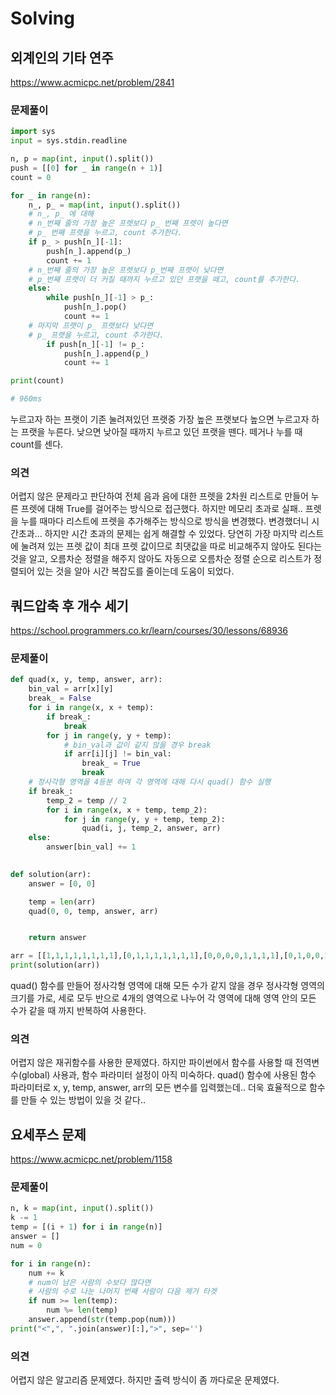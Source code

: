 # Solving

## 외계인의 기타 연주
https://www.acmicpc.net/problem/2841
### 문제풀이
```python
import sys
input = sys.stdin.readline

n, p = map(int, input().split())
push = [[0] for _ in range(n + 1)]
count = 0

for _ in range(n):
    n_, p_ = map(int, input().split())
    # n_, p_ 에 대해
    # n_번째 줄의 가장 높은 프렛보다 p_ 번째 프렛이 높다면
    # p_ 번째 프랫을 누르고, count 추가한다.
    if p_ > push[n_][-1]:
        push[n_].append(p_)
        count += 1
    # n_번째 줄의 가장 높은 프렛보다 p_번째 프랫이 낮다면
    # p_번째 프랫이 더 커질 때까지 누르고 있던 프랫을 떼고, count를 추가한다.
    else:
        while push[n_][-1] > p_:
            push[n_].pop()
            count += 1
    # 마지막 프랫이 p_ 프랫보다 낮다면
    # p_ 프랫을 누르고, count 추가한다.
        if push[n_][-1] != p_:
            push[n_].append(p_)
            count += 1

print(count)

# 960ms
```
누르고자 하는 프랫이 기존 눌려져있던 프랫중 가장 높은 프랫보다 높으면 누르고자 하는 프랫을 누른다. 낮으면 낮아질 때까지 누르고 있던 프랫을 뗀다. 떼거나 누를 때 count를 센다.
### 의견
어렵지 않은 문제라고 판단하여 전체 음과 음에 대한 프렛을 2차원 리스트로 만들어 누른 프렛에 대해 True를 걸어주는 방식으로 접근했다. 하지만 메모리 초과로 실패.. 프렛을 누를 때마다 리스트에 프렛을 추가해주는 방식으로 방식을 변경했다. 변경했더니 시간초과... 하지만 시간 초과의 문제는 쉽게 해결할 수 있었다. 당연히 가장 마지막 리스트에 눌려져 있는 프렛 값이 최대 프렛 값이므로 최댓값을 따로 비교해주지 않아도 된다는 것을 알고, 오름차순 정렬을 해주지 않아도 자동으로 오름차순 정렬 순으로 리스트가 정렬되어 있는 것을 알아 시간 복잡도를 줄이는데 도움이 되었다.


## 쿼드압축 후 개수 세기
https://school.programmers.co.kr/learn/courses/30/lessons/68936
### 문제풀이
```python
def quad(x, y, temp, answer, arr):
    bin_val = arr[x][y]    
    break_ = False
    for i in range(x, x + temp):
        if break_:
            break
        for j in range(y, y + temp):
            # bin_val과 값이 같지 않을 경우 break
            if arr[i][j] != bin_val:
                break_ = True
                break
    # 정사각형 영역을 4등분 하여 각 영역에 대해 다시 quad() 함수 실행
    if break_:
        temp_2 = temp // 2
        for i in range(x, x + temp, temp_2):
            for j in range(y, y + temp, temp_2):
                quad(i, j, temp_2, answer, arr)
    else:
        answer[bin_val] += 1
                

def solution(arr):
    answer = [0, 0]

    temp = len(arr)
    quad(0, 0, temp, answer, arr)


    return answer

arr = [[1,1,1,1,1,1,1,1],[0,1,1,1,1,1,1,1],[0,0,0,0,1,1,1,1],[0,1,0,0,1,1,1,1],[0,0,0,0,0,0,1,1],[0,0,0,0,0,0,0,1],[0,0,0,0,1,0,0,1],[0,0,0,0,1,1,1,1]]
print(solution(arr))
```
quad() 함수를 만들어 정사각형 영역에 대해 모든 수가 같지 않을 경우 정사각형 영역의 크기를 가로, 세로 모두 반으로 4개의 영역으로 나누어 각 영역에 대해 영역 안의 모든 수가 같을 때 까지 반복하여 사용한다.
### 의견
어렵지 않은 재귀함수를 사용한 문제였다.
하지만 파이썬에서 함수를 사용할 때 전역변수(global) 사용과, 함수 파라미터 설정이 아직 미숙하다. quad() 함수에 사용된 함수 파라미터로 x, y, temp, answer, arr의 모든 변수를 입력했는데.. 더욱 효율적으로 함수를 만들 수 있는 방법이 있을 것 같다..


## 요세푸스 문제
https://www.acmicpc.net/problem/1158
### 문제풀이
```python
n, k = map(int, input().split())
k -= 1
temp = [(i + 1) for i in range(n)]
answer = []
num = 0

for i in range(n):
    num += k
    # num이 남은 사람의 수보다 많다면
    # 사람의 수로 나눈 나머지 번째 사람이 다음 제거 타겟
    if num >= len(temp):
        num %= len(temp)
    answer.append(str(temp.pop(num)))
print("<",", ".join(answer)[:],">", sep='')
```
### 의견
어렵지 않은 알고리즘 문제였다.
하지만 출력 방식이 좀 까다로운 문제였다.